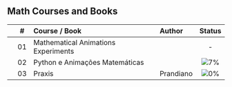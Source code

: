 ## Math Courses and Books


|  | # | Course / Book | Author | Status |
|:---:|:---:|:---|:---|:---:|
|  | 01 | Mathematical Animations Experiments |  | - |
|  | 02 | Python e Animações Matemáticas |  | ![7%](https://geps.dev/progress/7) |
|  | 03 | Praxis | Prandiano | ![0%](https://geps.dev/progress/0) |



<!-- |  | 04 | Fundamental Math for Data Science Skill Path | Codecademy | ![0%](https://geps.dev/progress/0) | -->